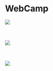 # WebCamp
![](https://github.com/raymerorale/stark-fortress-73557/blob/master/public/screenshots/1.png) </br></br></br></br>
![](https://github.com/raymerorale/stark-fortress-73557/blob/master/public/screenshots/3.png) </br></br></br></br>
![](https://github.com/raymerorale/stark-fortress-73557/blob/master/public/screenshots/5.png)
